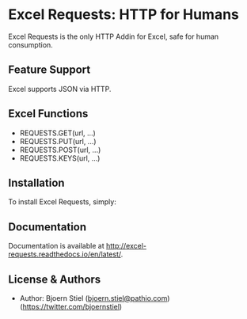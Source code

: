 Excel Requests: HTTP for Humans
===============================

Excel Requests is the only HTTP Addin for Excel, safe for human consumption.



Feature Support
---------------

Excel supports JSON via HTTP.



Excel Functions
---------------

- REQUESTS.GET(url, ...)
- REQUESTS.PUT(url, ...)
- REQUESTS.POST(url, ...)
- REQUESTS.KEYS(url, ...)



Installation
------------

To install Excel Requests, simply:




Documentation
-------------

Documentation is available at http://excel-requests.readthedocs.io/en/latest/.



License & Authors
-----------------

- Author: Bjoern Stiel (<bjoern.stiel@pathio.com>) (https://twitter.com/bjoernstiel)
